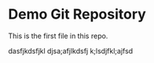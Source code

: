 # Demo Git Repository

This is the first file in this repo.

dasfjkdsfjkl
djsa;afjlkdsfj
k;lsdjfkl;ajfsd
  
